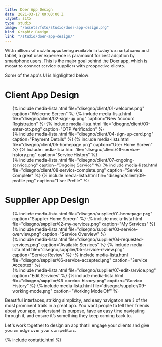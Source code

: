 ```yaml
---
title: Doer App Design
date: 2021-03-17 00:00:00 Z
layout: sito
type: studio
image: "/assets/foto/studio/doer-app-design.png"
kind: Graphic Design
link: "/studio/doer-app-design/"
---
```

With millions of mobile apps being available in today's smartphones and tablet, a great user experience is paramount for best adoption by smartphone users. This is the major goal behind the Doer app, which is meant to connect service suppliers with prospective clients.

Some of the app's UI is highlighted below.

# Client App Design
<div class="media logos">
<ul>
{% include media-lista.html file="disegno/client/01-welcome.png" caption="Welcome Screen" %}
{% include media-lista.html file="disegno/client/02-sign-up.png" caption="New Account Registration" %}
{% include media-lista.html file="disegno/client/03-enter-otp.png" caption="OTP Verification" %}
<div class="break"></div>
{% include media-lista.html file="disegno/client/04-sign-up-card.png" caption="Payment Details" %}
{% include media-lista.html file="disegno/client/05-homepage.png" caption="User Home Screen" %}
{% include media-lista.html file="disegno/client/06-service-history.png" caption="Service History" %}
<div class="break"></div>
{% include media-lista.html file="disegno/client/07-ongoing-service.png" caption="Ongoing Service" %}
{% include media-lista.html file="disegno/client/08-service-complete.png" caption="Service Complete" %}
{% include media-lista.html file="disegno/client/09-profile.png" caption="User Profile" %}
<div class="break"></div>
</ul>
</div>

# Supplier App Design
<div class="media logos">
<ul>
{% include media-lista.html file="disegno/supplier/01-homepage.png" caption="Supplier Home Screen" %}
{% include media-lista.html file="disegno/supplier/02-my-services.png" caption="My Services" %}
{% include media-lista.html file="disegno/supplier/03-service-overview.png" caption="Service Overview" %}
<div class="break"></div>
{% include media-lista.html file="disegno/supplier/04-requested-services.png" caption="Available Services" %}
{% include media-lista.html file="disegno/supplier/05-service-review.png" caption="Service Review" %}
{% include media-lista.html file="disegno/supplier/06-service-accepted.png" caption="Service Accepted" %}
<div class="break"></div>
{% include media-lista.html file="disegno/supplier/07-edit-service.png" caption="Edit Services" %}
{% include media-lista.html file="disegno/supplier/08-service-history.png" caption="Service History" %}
{% include media-lista.html file="disegno/supplier/09-working-mode.png" caption="Working Mode Off" %}
<div class="break"></div>
</ul>
</div>
Beautiful interfaces, striking simplicity, and easy navigation are 3 of the most prominent traits in a great app. You want people to tell their friends about your app, understand its purpose, have an easy time navigating through it, and ensure it’s something they keep coming back to.

Let's work together to design an app that'll engage your clients and give you an edge over your competitors.

{% include contatto.html %}